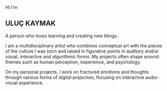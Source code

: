 Hi I'm
## ULUÇ KAYMAK
A person who loves learning and creating new things.

I am a multidisciplinary artist who combines conceptual art with the pieces of the culture I was born and raised in figurative points in auditory and/or visual, interactive and algorithmic forms. My projects often shape around themes such as human perception, experience, and psychology.

On my personal projects, I work on fractured emotions and thoughts through various forms of digital projection, focusing on interactive audio-visual experience.
